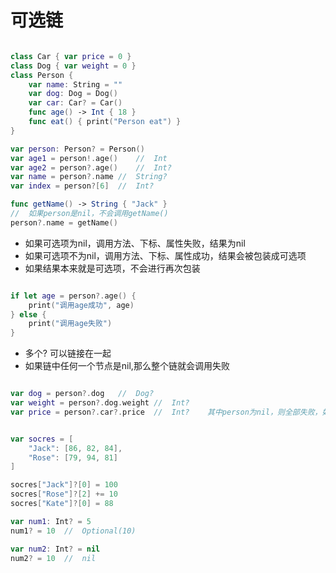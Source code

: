 # 可选链

``` swift

class Car { var price = 0 }
class Dog { var weight = 0 }
class Person {
    var name: String = ""
    var dog: Dog = Dog()
    var car: Car? = Car()
    func age() -> Int { 18 }
    func eat() { print("Person eat") }
}

var person: Person? = Person()
var age1 = person!.age()	//	Int
var age2 = person?.age()	//	Int?
var name = person?.name	//	String?
var index = person?[6]	//	Int?

func getName() -> String { "Jack" }
//	如果person是nil，不会调用getName()
person?.name = getName()

```

+ 如果可选项为nil，调用方法、下标、属性失败，结果为nil
+ 如果可选项不为nil，调用方法、下标、属性成功，结果会被包装成可选项
+ 如果结果本来就是可选项，不会进行再次包装

``` swift

if let age = person?.age() {
	print("调用age成功", age)
} else {
	print("调用age失败")
}

```

+ 多个? 可以链接在一起
+ 如果链中任何一个节点是nil,那么整个链就会调用失败


``` swift

var dog = person?.dog	//	Dog?
var weight = person?.dog.weight	//	Int?
var price = person?.car?.price	//	Int?	其中person为nil，则全部失败，如果car为空还是失败。

```

``` swift

var socres = [
    "Jack": [86, 82, 84],
    "Rose": [79, 94, 81]
]

socres["Jack"]?[0] = 100
socres["Rose"]?[2] += 10
socres["Kate"]?[0] = 88

var num1: Int? = 5
num1? = 10	//	Optional(10)

var num2: Int? = nil
num2? = 10	//	nil

```

